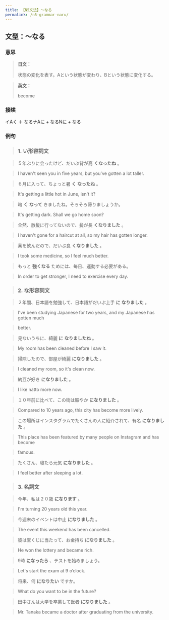 ```yaml
---
title: 【N5文法】〜なる
permalink: /n5-grammar-naru/
---
```


## 文型：〜なる

### 意思

> **日文：**
> 
> 状態の変化を表す。Aという状態が変わり、Bという状態に変化する。


> **英文：**
> 
> become


### 接续

イAく ＋ なるナAに + なるNに + なる

### 例句

> ### 1\. い形容詞文

> ５年ぶりに会ったけど、だいぶ背が高 **くなったね** 。

> I haven't seen you in five years, but you've gotten a lot taller.

> ６月に入って、ちょっと暑 **く** **なったね** 。

> It's getting a little hot in June, isn't it?

> 暗 **く** **なって** きましたね。そろそろ帰りましょうか。

> It's getting dark. Shall we go home soon?

> 全然、散髪に行ってないので、髪が長 **くなりました** 。

> I haven't gone for a haircut at all, so my hair has gotten longer.

> 薬を飲んだので、だいぶ良 **くなりました** 。

> I took some medicine, so I feel much better.

> もっと **強くなる** ためには、毎日、運動する必要がある。

> In order to get stronger, I need to exercise every day.

> ### 2\. な形容詞文

> ２年間、日本語を勉強して、日本語がだいぶ上手 **に** **なりました** 。

> I've been studying Japanese for two years, and my Japanese has gotten much

> better.

> 見ないうちに、綺麗 **に** **なりましたね** 。

> My room has been cleaned before I saw it.

> 掃除したので、部屋が綺麗 **になりました** 。

> I cleaned my room, so it's clean now.

> 納豆が好き **になりました** 。

> I like natto more now.

> １０年前に比べて、この街は賑やか **になりました** 。

> Compared to 10 years ago, this city has become more lively.

> この場所はインスタグラムでたくさんの人に紹介されて、有名 **になりました** 。

> This place has been featured by many people on Instagram and has become

> famous.

> たくさん、寝たら元気 **になりました** 。

> I feel better after sleeping a lot.

> ### 3\. 名詞文

> 今年、私は２０歳 **になります** 。

> I'm turning 20 years old this year.

> 今週末のイベントは中止 **になりました** 。

> The event this weekend has been cancelled.

> 彼は宝くじに当たって、お金持ち **になりました** 。

> He won the lottery and became rich.

> 9時 **になったら** 、テストを始めましょう。

> Let's start the exam at 9 o’clock.

> 将来、何 **になりたい** ですか。

> What do you want to be in the future?

> 田中さんは大学を卒業して医者 **になりました** 。

> Mr. Tanaka became a doctor after graduating from the university.

